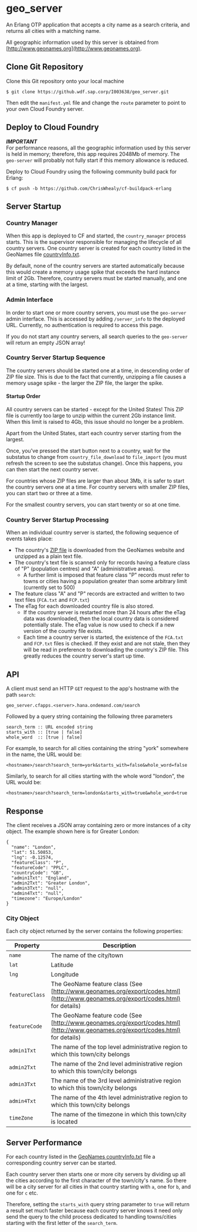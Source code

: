 #  geo_server

An Erlang OTP application that accepts a city name as a search criteria, and returns all cities with a matching name.

All geographic information used by this server is obtained from [http://www.geonames.org](http://www.geonames.org).

## Clone Git Repository

Clone this Git repository onto your local machine

    $ git clone https://github.wdf.sap.corp/I003638/geo_server.git

Then edit the `manifest.yml` file and change the `route` parameter to point to your own Cloud Foundry server.


##  Deploy to Cloud Foundry

***IMPORTANT***  
For performance reasons, all the geographic information used by this server is held in memory; therefore, this app requires 2048Mb of memory.  The `geo-server` will probably not fully start if this memory allowance is reduced.

Deploy to Cloud Foundry using the following community build pack for Erlang:

    $ cf push -b https://github.com/ChrisWhealy/cf-buildpack-erlang

##   Server Startup

### Country Manager

When this app is deployed to CF and started, the `country_manager` process starts.  This is the supervisor responsible for managing the lifecycle of all country servers.  One country server is created for each country listed in the GeoNames file [countryInfo.txt](http://download.geonames.org/export/dump/countryInfo.txt).

By default, none of the country servers are started automatically because this would create a memory usage spike that exceeds the hard instance limit of 2Gb.  Therefore, country servers must be started manually, and one at a time, starting with the largest.

### Admin Interface

In order to start one or more country servers, you must use the `geo-server` admin interface.  This is accessed by adding `/server_info` to the deployed URL.  Currently, no authentication is required to access this page.

If you do not start any country servers, all search queries to the `geo-server` will return an empty JSON array!

### Country Server Startup Sequence

The country servers should be started one at a time, in descending order of ZIP file size.  This is due to the fact that currently, unzipping a file causes a memory usage spike - the larger the ZIP file, the larger the spike.

#### Startup Order

All country servers can be started - except for the United States! This ZIP file is currently too large to unzip within the current 2Gb instance limit.  When this limit is raised to 4Gb, this issue should no longer be a problem.

Apart from the United States, start each country server starting from the largest.

Once, you've pressed the start button next to a country, wait for the substatus to change from `country_file_download` to `file_import` (you must refresh the screen to see the substatus change).  Once this happens, you can then start the next country server.

For countries whose ZIP files are larger than about 3Mb, it is safer to start the country servers one at a time.  For country servers with smaller ZIP files, you can start two or three at a time.

For the smallest country servers, you can start twenty or so at one time.

### Country Server Startup Processing

When an individual country server is started, the following sequence of events takes place:

* The country's [ZIP file](http://download.geonames.org/export/dump/) is downloaded from the GeoNames website and unzipped as a plain text file.
* The country's text file is scanned only for records having a feature class of "P" (population centres) and "A" (administrative areas).
    * A further limit is imposed that feature class "P" records must refer to towns or cities having a population greater than some arbitrary limit (currently set to 500)
* The feature class "A" and "P" records are extracted and written to two text files (`FCA.txt` and `FCP.txt`)
* The eTag for each downloaded country file is also stored.
    * If the country server is restarted more than 24 hours after the eTag data was downloaded, then the local country data is considered potentially stale.  The eTag value is now used to check if a new version of the country file exists.
    * Each time a country server is started, the existence of the `FCA.txt` and `FCP.txt` files is checked.  If they exist and are not stale, then they will be read in preference to downloading the country's ZIP file.  This greatly reduces the country server's start up time.



##  API

A client must send an HTTP `GET` request to the app's hostname with the path `search`:

`geo_server.cfapps.<server>.hana.ondemand.com/search`

Followed by a query string containing the following three parameters

    search_term :: URL encoded string
    starts_with :: [true | false]
    whole_word  :: [true | false]

For example, to search for all cities containing the string "york" somewhere in the name, the URL would be:

`<hostname>/search?search_term=york&starts_with=false&whole_word=false`

Similarly, to search for all cities starting with the whole word "london", the URL would be:

`<hostname>/search?search_term=london&starts_with=true&whole_word=true`

##  Response

The client receives a JSON array containing zero or more instances of a city object.  The example shown here is for Greater London:

    {
      "name": "London",
      "lat": 51.50853,
      "lng": -0.12574,
      "featureClass": "P",
      "featureCode": "PPLC",
      "countryCode": "GB",
      "admin1Txt": "England",
      "admin2Txt": "Greater London",
      "admin3Txt": "null",
      "admin4Txt": "null",
      "timezone": "Europe/London"
    }

###  City Object

Each city object returned by the server contains the following properties:

| Property | Description |
|---|---|
|  `name` | The name of the city/town |
| `lat` | Latitude |
| `lng` | Longitude |
| `featureClass` | The GeoName feature class (See [http://www.geonames.org/export/codes.html](http://www.geonames.org/export/codes.html) for details) |
| `featureCode` | The GeoName feature code (See [http://www.geonames.org/export/codes.html](http://www.geonames.org/export/codes.html) for details) |
| `admin1Txt` | The name of the top level administrative region to which this town/city belongs |
| `admin2Txt` | The name of the 2nd level administrative region to which this town/city belongs |
| `admin3Txt` | The name of the 3rd level administrative region to which this town/city belongs |
| `admin4Txt` | The name of the 4th level administrative region to which this town/city belongs |
| `timeZone` | The name of the timezone in which this town/city is located |

## Server Performance

For each country listed in the [GeoNames countryInfo.txt](http://download.geonames.org/export/dump/countryInfo.txt) file a corresponding country server can be started.

Each country server then starts one or more city servers by dividing up all the cities according to the first character of the town/city's name.  So there will be a city server for all cities in that country starting with `a`, one for `b`, and one for `c` etc.

Therefore, setting the `starts_with` query string parameter to `true` will return a result set much faster because each country server knows it need only send the query to the child process dedicated to handling towns/cities starting with the first letter of the `search_term`.

